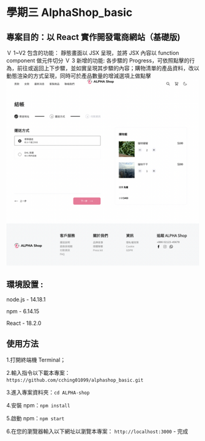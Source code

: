 # 學期三 AlphaShop_basic

## 專案目的：以 React 實作開發電商網站（基礎版)

Ｖ 1~V2 包含的功能： 靜態畫面以 JSX 呈現，並將 JSX 內容以 function component 做元件切分
Ｖ 3 新增的功能: 各步驟的 Progress，可依照點擊的行為，前往或返回上下步驟，並如實呈現其步驟的內容；購物清單的產品資料，改以動態渲染的方式呈現，同時可於產品數量的增減選項上做點擊
![Index page about alphashop_basic_V3](./public/alphashop_basic_V3.png)

## 環境設置 :

node.js - 14.18.1

npm - 6.14.15

React - 18.2.0

## 使用方法

1.打開終端機 Terminal；

2.輸入指令以下載本專案：`https://github.com/cching01099/alphashop_basic.git`

3.進入專案資料夾：`cd ALPHA-shop`

4.安裝 npm：`npm install`

5.啟動 npm：`npm start`

6.在您的瀏覽器輸入以下網址以瀏覽本專案： `http://localhost:3000` - 完成
